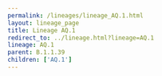 ```yaml
---
permalink: /lineages/lineage_AQ.1.html
layout: lineage_page
title: Lineage AQ.1
redirect_to: ../lineage.html?lineage=AQ.1
lineage: AQ.1
parent: B.1.1.39
children: ['AQ.1']
---
```


